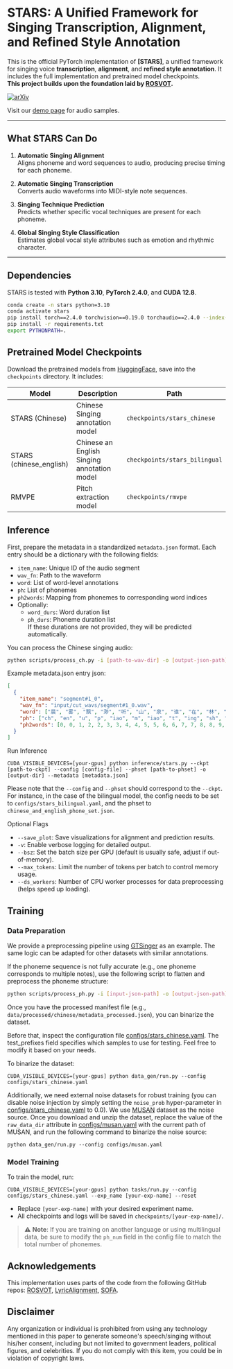 # STARS: A Unified Framework for Singing Transcription, Alignment, and Refined Style Annotation

This is the official PyTorch implementation of **[STARS]**, a unified framework for singing voice **transcription**, **alignment**, and **refined style annotation**. It includes the full implementation and pretrained model checkpoints.  
**This project builds upon the foundation laid by [ROSVOT](https://github.com/RickyL-2000/ROSVOT).**

[![arXiv](https://img.shields.io/badge/arXiv-Paper-<COLOR>.svg)](https://arxiv.org/abs/2507.06670)

Visit our [demo page](https://gwx314.github.io/stars-demo/) for audio samples.

---

## What STARS Can Do

1. **Automatic Singing Alignment**  
   Aligns phoneme and word sequences to audio, producing precise timing for each phoneme.

2. **Automatic Singing Transcription**  
   Converts audio waveforms into MIDI-style note sequences.

3. **Singing Technique Prediction**  
   Predicts whether specific vocal techniques are present for each phoneme.

4. **Global Singing Style Classification**  
   Estimates global vocal style attributes such as emotion and rhythmic character.

---

## Dependencies

STARS is tested with **Python 3.10**, **PyTorch 2.4.0**, and **CUDA 12.8**.

```bash
conda create -n stars python=3.10
conda activate stars
pip install torch==2.4.0 torchvision==0.19.0 torchaudio==2.4.0 --index-url https://download.pytorch.org/whl/cu124
pip install -r requirements.txt
export PYTHONPATH=.
```

## Pretrained Model Checkpoints

Download the pretrained models from [HuggingFace](https://huggingface.co/verstar/STARS), save into the `checkpoints` directory. It includes:

| Model             | Description               | Path                          |
|------------------|---------------------------|-------------------------------|
| STARS (Chinese)  | Chinese Singing annotation model  | `checkpoints/stars_chinese`  |
| STARS (chinese_english)  | Chinese an English Singing annotation model  | `checkpoints/stars_bilingual`  |
| RMVPE             | Pitch extraction model    | `checkpoints/rmvpe`          |


## Inference

First, prepare the metadata in a standardized `metadata.json` format. Each entry should be a dictionary with the following fields:

- `item_name`: Unique ID of the audio segment  
- `wav_fn`: Path to the waveform  
- `word`: List of word-level annotations  
- `ph`: List of phonemes  
- `ph2words`: Mapping from phonemes to corresponding word indices  
- Optionally:  
  - `word_durs`: Word duration list  
  - `ph_durs`: Phoneme duration list  
  If these durations are not provided, they will be predicted automatically.

You can process the Chinese singing audio:
```bash
python scripts/process_ch.py -i [path-to-wav-dir] -o [output-json-path]
```

Example metadata.json entry json:
```json
[
  {
    "item_name": "segment#1_0",
    "wav_fn": "input/cut_wavs/segment#1_0.wav",
    "word": ["晨", "雾", "飘", "渺", "听", "山", "泉", "谁", "在", "林", "间", "如", "泼", "墨", "画", "面"],
    "ph": ["ch", "en", "u", "p", "iao", "m", "iao", "t", "ing", "sh", "an", "q", "uan", "sh", "uei", "z", "ai", "l", "in", "j", "ian", "r", "u", "p", "o", "m", "o", "h", "ua", "m", "ian"],
    "ph2words": [0, 0, 1, 2, 2, 3, 3, 4, 4, 5, 5, 6, 6, 7, 7, 8, 8, 9, 9, 10, 10, 11, 11, 12, 12, 13, 13, 14, 14, 15, 15]
  }
]
```

Run Inference

```shell
CUDA_VISIBLE_DEVICES=[your-gpus] python inference/stars.py --ckpt [path-to-ckpt] --config [config-file] --phset [path-to-phset] -o [output-dir] --metadata [metadata.json]
```
Please note that the `--config` and `--phset` should correspond to the `--ckpt`. For instance, in the case of the bilingual model, the config needs to be set to `configs/stars_bilingual.yaml`, and the phset to `chinese_and_english_phone_set.json`.

Optional Flags
- `--save_plot`: Save visualizations for alignment and prediction results.
- `-v`: Enable verbose logging for detailed output.
- `--bsz`: Set the batch size per GPU (default is usually safe, adjust if out-of-memory).
- `--max_tokens`: Limit the number of tokens per batch to control memory usage.
- `--ds_workers`: Number of CPU worker processes for data preprocessing (helps speed up loading).


## Training

### Data Preparation

We provide a preprocessing pipeline using [GTSinger](https://github.com/AaronZ345/GTSinger) as an example. The same logic can be adapted for other datasets with similar annotations.

If the phoneme sequence is not fully accurate (e.g., one phoneme corresponds to multiple notes), use the following script to flatten and preprocess the phoneme structure:

```bash
python scripts/process_ph.py -i [input-json-path] -o [output-json-path]
```

Once you have the processed manifest file (e.g., `data/processed/chinese/metadata_processed.json`), you can binarize the dataset.

Before that, inspect the configuration file [configs/stars_chinese.yaml](configs/stars_chinese.yaml). The test_prefixes field specifies which samples to use for testing. Feel free to modify it based on your needs.

To binarize the dataset:

```shell
CUDA_VISIBLE_DEVICES=[your-gpus] python data_gen/run.py --config configs/stars_chinese.yaml
```

Additionally, we need external noise datasets for robust training (you can disable noise injection by simply setting the `noise_prob` hyper-parameter in [configs/stars_chinese.yaml](configs/stars_chinese.yaml) to 0.0). We use [MUSAN](https://www.openslr.org/17/) dataset as the noise source. Once you download and unzip the dataset, replace the value of the `raw_data_dir` attribute in [configs/musan.yaml](configs/musan.yaml) with the current path of MUSAN, and run the following command to binarize the noise source:

```shell
python data_gen/run.py --config configs/musan.yaml
```

### Model Training

To train the model, run:

```shell
CUDA_VISIBLE_DEVICES=[your-gpus] python tasks/run.py --config configs/stars_chinese.yaml --exp_name [your-exp-name] --reset
```
- Replace `[your-exp-name]` with your desired experiment name.
- All checkpoints and logs will be saved in `checkpoints/[your-exp-name]/`.

> ⚠️ **Note**: If you are training on another language or using multilingual data, be sure to modify the `ph_num` field in the config file to match the total number of phonemes.


## Acknowledgements

This implementation uses parts of the code from the following GitHub repos:
[ROSVOT](https://github.com/RickyL-2000/ROSVOT),
[LyricAlignment](https://github.com/navi0105/LyricAlignment),
[SOFA](https://github.com/qiuqiao/SOFA).

<!-- ## Citation

If you find this code useful in your research, please cite our work:

```bibtex
@misc{}
``` -->

## Disclaimer ##
Any organization or individual is prohibited from using any technology mentioned in this paper to generate someone's speech/singing without his/her consent, including but not limited to government leaders, political figures, and celebrities. If you do not comply with this item, you could be in violation of copyright laws.